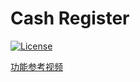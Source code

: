 # Cash Register
[![License](https://img.shields.io/badge/license-Apache%202-4EB1BA.svg)](https://www.apache.org/licenses/LICENSE-2.0.html)

[功能参考视频](http://v.youku.com/v_show/id_XMjc0MTk4Mzc5Ng==.html?spm=a2h3j.8428770.3416059.1)

